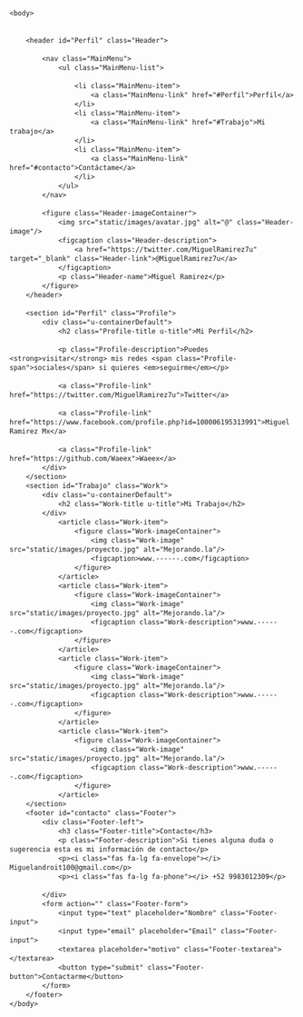 <!DOCTYPE html>

<html lang="es">
    <head>
        <title>Portafolio</title>
        <meta charset="UTF-8"/>
        <link href='http://fonts.googleapis.com/css?family=Open+Sans:400italic,700italic,300,400,700' rel='stylesheet' type='text/css'>
        <link rel="stylesheet" href="static/css/normalize.css"/>
        <link rel="stylesheet" href="static/css/estilos.css"/>
        <link rel="stylesheet" href="https://pro.fontawesome.com/releases/v5.10.0/css/all.css" integrity="sha384-AYmEC3Yw5cVb3ZcuHtOA93w35dYTsvhLPVnYs9eStHfGJvOvKxVfELGroGkvsg+p" crossorigin="anonymous"/>
    </head>
    
    <body>
        
        
        <header id="Perfil" class="Header">
            
            <nav class="MainMenu">
                <ul class="MainMenu-list">
                    
                    <li class="MainMenu-item">
                        <a class="MainMenu-link" href="#Perfil">Perfil</a>
                    </li>
                    <li class="MainMenu-item">
                        <a class="MainMenu-link" href="#Trabajo">Mi trabajo</a>
                    </li>
                    <li class="MainMenu-item">
                        <a class="MainMenu-link" href="#contacto">Contáctame</a>
                    </li>
                </ul>
            </nav>

            <figure class="Header-imageContainer">
                <img src="static/images/avatar.jpg" alt="@" class="Header-image"/>
                <figcaption class="Header-description">
                    <a href="https://twitter.com/MiguelRamirez7u" target="_blank" class="Header-link">@MiguelRamirez7u</a>
                </figcaption>
                <p class="Header-name">Miguel Ramirez</p>
            </figure>
        </header>
        
        <section id="Perfil" class="Profile">
            <div class="u-containerDefault"> 
                <h2 class="Profile-title u-title">Mi Perfil</h2>

                <p class="Profile-description">Puedes <strong>visitar</strong> mis redes <span class="Profile-span">sociales</span> si quieres <em>seguirme</em></p>

                <a class="Profile-link" href="https://twitter.com/MiguelRamirez7u">Twitter</a>

                <a class="Profile-link" href="https://www.facebook.com/profile.php?id=100006195313991">Miguel Ramirez Mx</a>

                <a class="Profile-link" href="https://github.com/Waeex">Waeex</a>
            </div>
        </section>
        <section id="Trabajo" class="Work">
            <div class="u-containerDefault"> 
                <h2 class="Work-title u-title">Mi Trabajo</h2>
            </div>
                <article class="Work-item">
                    <figure class="Work-imageContainer">
                        <img class="Work-image" src="static/images/proyecto.jpg" alt="Mejorando.la"/>
                        <figcaption>www.------.com</figcaption>
                    </figure>
                </article>
                <article class="Work-item">
                    <figure class="Work-imageContainer">
                        <img class="Work-image" src="static/images/proyecto.jpg" alt="Mejorando.la"/>
                        <figcaption class="Work-description">www.------.com</figcaption>
                    </figure>
                </article>
                <article class="Work-item">
                    <figure class="Work-imageContainer">
                        <img class="Work-image" src="static/images/proyecto.jpg" alt="Mejorando.la"/>
                        <figcaption class="Work-description">www.------.com</figcaption>
                    </figure>
                </article>
                <article class="Work-item">
                    <figure class="Work-imageContainer">
                        <img class="Work-image" src="static/images/proyecto.jpg" alt="Mejorando.la"/>
                        <figcaption class="Work-description">www.------.com</figcaption>
                    </figure>
                </article>
        </section>
        <footer id="contacto" class="Footer">
            <div class="Footer-left">
                <h3 class="Footer-title">Contacto</h3>
                <p class="Footer-description">Si tienes alguna duda o sugerencia esta es mi información de contacto</p>
                <p><i class="fas fa-lg fa-envelope"></i> Miguelandroit100@gmail.com</p>
                <p><i class="fas fa-lg fa-phone"></i> +52 9983012309</p>
    
            </div>
            <form action="" class="Footer-form">
                <input type="text" placeholder="Nombre" class="Footer-input">
                <input type="email" placeholder="Email" class="Footer-input">
                <textarea placeholder="motivo" class="Footer-textarea"></textarea>
                <button type="submit" class="Footer-button">Contactarme</button>
            </form>
        </footer>
    </body>
</html>

